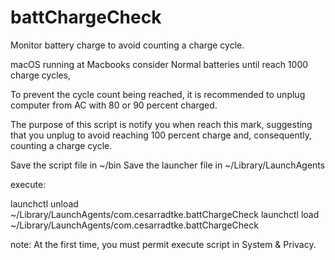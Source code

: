 # battChargeCheck

Monitor battery charge to avoid counting a charge cycle.

macOS running at Macbooks consider Normal batteries until reach 1000 charge cycles, 

To prevent the cycle count being reached, it is recommended to unplug computer from AC with 80 or 90 percent charged. 

The purpose of this script is notify you when reach this mark, suggesting that you unplug to avoid reaching 100 percent charge and, consequently, counting a charge cycle.

Save the script file in ~/bin
Save the launcher file in ~/Library/LaunchAgents

execute:

launchctl unload ~/Library/LaunchAgents/com.cesarradtke.battChargeCheck
launchctl load ~/Library/LaunchAgents/com.cesarradtke.battChargeCheck

note: At the first time, you must permit execute script in System & Privacy.
